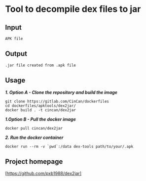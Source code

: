 # Tool to decompile dex files to jar

## Input

```
APK file
```

## Output

```
.jar file created from .apk file

```

## Usage


***1. Option A - Clone the repository and build the image***

```
git clone https://gitlab.com/CinCan/dockerfiles
cd dockerfiles/apktools/dex2jar/
docker build . -t cincan/dex2jar
```

***1.Option B - Pull the docker image*** 

```
docker pull cincan/dex2jar
```

***2. Run the docker container***

```
docker run --rm -v `pwd`:/data dex-tools path/to/your/.apk

```

## Project homepage


[https://github.com/pxb1988/dex2jar]
